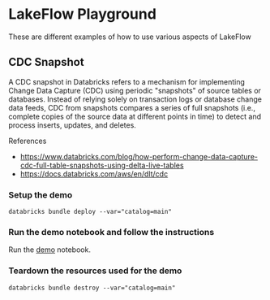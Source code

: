 # LakeFlow Playground

These are different examples of how to use various aspects of LakeFlow

## CDC Snapshot

A CDC snapshot in Databricks refers to a mechanism for implementing Change Data Capture (CDC) using periodic "snapshots" of source tables or databases. Instead of relying solely on transaction logs or database change data feeds, CDC from snapshots compares a series of full snapshots (i.e., complete copies of the source data at different points in time) to detect and process inserts, updates, and deletes.

References
 - https://www.databricks.com/blog/how-perform-change-data-capture-cdc-full-table-snapshots-using-delta-live-tables
 - https://docs.databricks.com/aws/en/dlt/cdc

### Setup the demo

```
databricks bundle deploy --var="catalog=main"
```
### Run the demo notebook and follow the instructions

Run the [demo](./demo.ipynb) notebook.  

### Teardown the resources used for the demo

```
databricks bundle destroy --var="catalog=main"
```

